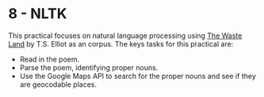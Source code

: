 # 8 - NLTK

This practical focuses on natural language processing using [The Waste
Land](http://www.gutenberg.org/files/1321/1321-0.txt "The Waste Land, T.S.
Elliot") by T.S. Elliot as an corpus.
The keys tasks for this practical are:

* Read in the poem.
* Parse the poem, identifying proper nouns.
* Use the Google Maps API to search for the proper nouns and see if they are
  geocodable places.
